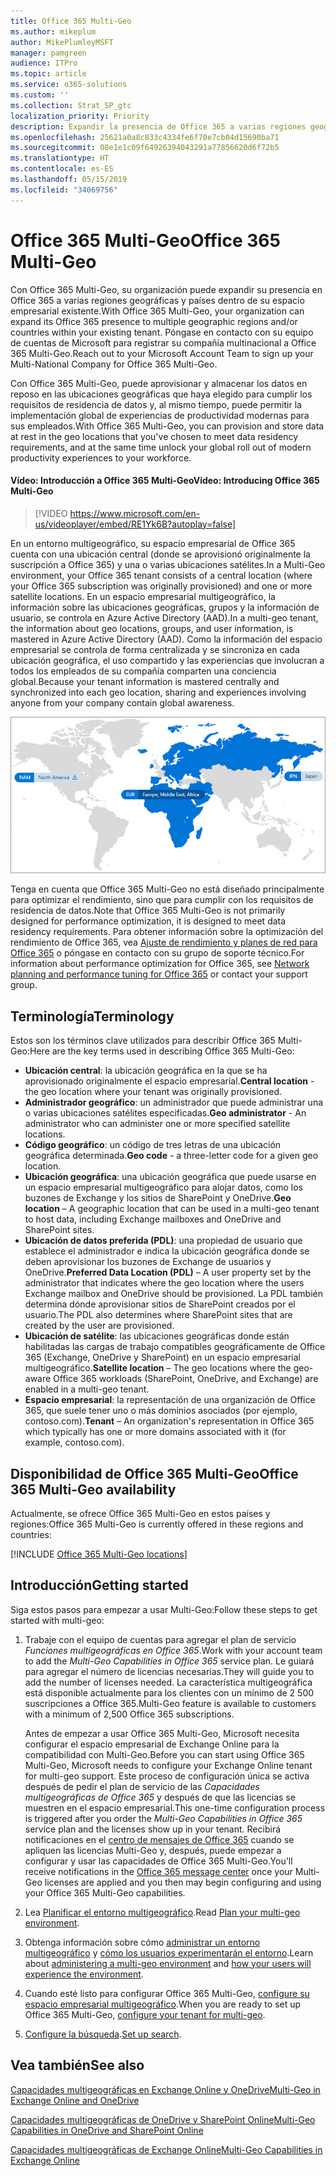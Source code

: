 ```yaml
---
title: Office 365 Multi-Geo
ms.author: mikeplum
author: MikePlumleyMSFT
manager: pamgreen
audience: ITPro
ms.topic: article
ms.service: o365-solutions
ms.custom: ''
ms.collection: Strat_SP_gtc
localization_priority: Priority
description: Expandir la presencia de Office 365 a varias regiones geográficas con Office 365 Multi-Geo.
ms.openlocfilehash: 25621a0a8c833c4334fe6f70e7cb04d15690ba71
ms.sourcegitcommit: 08e1e1c09f64926394043291a77856620d6f72b5
ms.translationtype: HT
ms.contentlocale: es-ES
ms.lasthandoff: 05/15/2019
ms.locfileid: "34069756"
---
```

# <a name="office-365-multi-geo"></a><span data-ttu-id="7c128-103">Office 365 Multi-Geo</span><span class="sxs-lookup"><span data-stu-id="7c128-103">Office 365 Multi-Geo</span></span>

<span data-ttu-id="7c128-104">Con Office 365 Multi-Geo, su organización puede expandir su presencia en Office 365 a varias regiones geográficas y países dentro de su espacio empresarial existente.</span><span class="sxs-lookup"><span data-stu-id="7c128-104">With Office 365 Multi-Geo, your organization can expand its Office 365 presence to multiple geographic regions and/or countries within your existing tenant.</span></span> <span data-ttu-id="7c128-105">Póngase en contacto con su equipo de cuentas de Microsoft para registrar su compañía multinacional a Office 365 Multi-Geo.</span><span class="sxs-lookup"><span data-stu-id="7c128-105">Reach out to your Microsoft Account Team to sign up your Multi-National Company for Office 365 Multi-Geo.</span></span>
  
<span data-ttu-id="7c128-106">Con Office 365 Multi-Geo, puede aprovisionar y almacenar los datos en reposo en las ubicaciones geográficas que haya elegido para cumplir los requisitos de residencia de datos y, al mismo tiempo, puede permitir la implementación global de experiencias de productividad modernas para sus empleados.</span><span class="sxs-lookup"><span data-stu-id="7c128-106">With Office 365 Multi-Geo, you can provision and store data at rest in the geo locations that you've chosen to meet data residency requirements, and at the same time unlock your global roll out of modern productivity experiences to your workforce.</span></span>

#### <a name="video-introducing-office-365-multi-geo"></a><span data-ttu-id="7c128-107">Vídeo: Introducción a Office 365 Multi-Geo</span><span class="sxs-lookup"><span data-stu-id="7c128-107">Video: Introducing Office 365 Multi-Geo</span></span>

> [!VIDEO https://www.microsoft.com/en-us/videoplayer/embed/RE1Yk6B?autoplay=false]

<span data-ttu-id="7c128-108">En un entorno multigeográfico, su espacio empresarial de Office 365 cuenta con una ubicación central (donde se aprovisionó originalmente la suscripción a Office 365) y una o varias ubicaciones satélites.</span><span class="sxs-lookup"><span data-stu-id="7c128-108">In a Multi-Geo environment, your Office 365 tenant consists of a central location (where your Office 365 subscription was originally provisioned) and one or more satellite locations.</span></span> <span data-ttu-id="7c128-109">En un espacio empresarial multigeográfico, la información sobre las ubicaciones geográficas, grupos y la información de usuario, se controla en Azure Active Directory (AAD).</span><span class="sxs-lookup"><span data-stu-id="7c128-109">In a multi-geo tenant, the information about geo locations, groups, and user information, is mastered in Azure Active Directory (AAD).</span></span> <span data-ttu-id="7c128-110">Como la información del espacio empresarial se controla de forma centralizada y se sincroniza en cada ubicación geográfica, el uso compartido y las experiencias que involucran a todos los empleados de su compañía comparten una conciencia global.</span><span class="sxs-lookup"><span data-stu-id="7c128-110">Because your tenant information is mastered centrally and synchronized into each geo location, sharing and experiences involving anyone from your company contain global awareness.</span></span>

![Captura de pantalla del mapa multigeográfico desde el Centro de administración de SharePoint Online](media/multi-geo-world-map.png)

<span data-ttu-id="7c128-112">Tenga en cuenta que Office 365 Multi-Geo no está diseñado principalmente para optimizar el rendimiento, sino que para cumplir con los requisitos de residencia de datos.</span><span class="sxs-lookup"><span data-stu-id="7c128-112">Note that Office 365 Multi-Geo is not primarily designed for performance optimization, it is designed to meet data residency requirements.</span></span> <span data-ttu-id="7c128-113">Para obtener información sobre la optimización del rendimiento de Office 365, vea [Ajuste de rendimiento y planes de red para Office 365](https://support.office.com/article/e5f1228c-da3c-4654-bf16-d163daee8848) o póngase en contacto con su grupo de soporte técnico.</span><span class="sxs-lookup"><span data-stu-id="7c128-113">For information about performance optimization for Office 365, see [Network planning and performance tuning for Office 365](https://support.office.com/article/e5f1228c-da3c-4654-bf16-d163daee8848) or contact your support group.</span></span>

## <a name="terminology"></a><span data-ttu-id="7c128-114">Terminología</span><span class="sxs-lookup"><span data-stu-id="7c128-114">Terminology</span></span>

<span data-ttu-id="7c128-115">Estos son los términos clave utilizados para describir Office 365 Multi-Geo:</span><span class="sxs-lookup"><span data-stu-id="7c128-115">Here are the key terms used in describing Office 365 Multi-Geo:</span></span>

- <span data-ttu-id="7c128-116">**Ubicación central**: la ubicación geográfica en la que se ha aprovisionado originalmente el espacio empresarial.</span><span class="sxs-lookup"><span data-stu-id="7c128-116">**Central location** - the geo location where your tenant was originally provisioned.</span></span>
- <span data-ttu-id="7c128-117">**Administrador geográfico**: un administrador que puede administrar una o varias ubicaciones satélites especificadas.</span><span class="sxs-lookup"><span data-stu-id="7c128-117">**Geo administrator** - An administrator who can administer one or more specified satellite locations.</span></span>
- <span data-ttu-id="7c128-118">**Código geográfico**: un código de tres letras de una ubicación geográfica determinada.</span><span class="sxs-lookup"><span data-stu-id="7c128-118">**Geo code** - a three-letter code for a given geo location.</span></span>
- <span data-ttu-id="7c128-119">**Ubicación geográfica**: una ubicación geográfica que puede usarse en un espacio empresarial multigeográfico para alojar datos, como los buzones de Exchange y los sitios de SharePoint y OneDrive.</span><span class="sxs-lookup"><span data-stu-id="7c128-119">**Geo location** – A geographic location that can be used in a multi-geo tenant to host data, including Exchange mailboxes and OneDrive and SharePoint sites.</span></span>
- <span data-ttu-id="7c128-120">**Ubicación de datos preferida (PDL)**: una propiedad de usuario que establece el administrador e indica la ubicación geográfica donde se deben aprovisionar los buzones de Exchange de usuarios y OneDrive.</span><span class="sxs-lookup"><span data-stu-id="7c128-120">**Preferred Data Location (PDL)** – A user property set by the administrator that indicates where the geo location where the users Exchange mailbox and OneDrive should be provisioned.</span></span> <span data-ttu-id="7c128-121">La PDL también determina dónde aprovisionar sitios de SharePoint creados por el usuario.</span><span class="sxs-lookup"><span data-stu-id="7c128-121">The PDL also determines where SharePoint sites that are created by the user are provisioned.</span></span>
- <span data-ttu-id="7c128-122">**Ubicación de satélite**: las ubicaciones geográficas donde están habilitadas las cargas de trabajo compatibles geográficamente de Office 365 (Exchange, OneDrive y SharePoint) en un espacio empresarial multigeográfico.</span><span class="sxs-lookup"><span data-stu-id="7c128-122">**Satellite location** – The geo locations where the geo-aware Office 365 workloads (SharePoint, OneDrive, and Exchange) are enabled in a multi-geo tenant.</span></span>
- <span data-ttu-id="7c128-123">**Espacio empresarial**: la representación de una organización de Office 365, que suele tener uno o más dominios asociados (por ejemplo, contoso.com).</span><span class="sxs-lookup"><span data-stu-id="7c128-123">**Tenant** – An organization's representation in Office 365 which typically has one or more domains associated with it (for example, contoso.com).</span></span>

## <a name="office-365-multi-geo-availability"></a><span data-ttu-id="7c128-124">Disponibilidad de Office 365 Multi-Geo</span><span class="sxs-lookup"><span data-stu-id="7c128-124">Office 365 Multi-Geo availability</span></span>

<span data-ttu-id="7c128-125">Actualmente, se ofrece Office 365 Multi-Geo en estos países y regiones:</span><span class="sxs-lookup"><span data-stu-id="7c128-125">Office 365 Multi-Geo is currently offered in these regions and countries:</span></span>

[!INCLUDE [Office 365 Multi-Geo locations](includes/office-365-multi-geo-locations.md)]

## <a name="getting-started"></a><span data-ttu-id="7c128-126">Introducción</span><span class="sxs-lookup"><span data-stu-id="7c128-126">Getting started</span></span>

<span data-ttu-id="7c128-127">Siga estos pasos para empezar a usar Multi-Geo:</span><span class="sxs-lookup"><span data-stu-id="7c128-127">Follow these steps to get started with multi-geo:</span></span>

1. <span data-ttu-id="7c128-128">Trabaje con el equipo de cuentas para agregar el plan de servicio _Funciones multigeográficas en Office 365_.</span><span class="sxs-lookup"><span data-stu-id="7c128-128">Work with your account team to add the _Multi-Geo Capabilities in Office 365_ service plan.</span></span> <span data-ttu-id="7c128-129">Le guiará para agregar el número de licencias necesarias.</span><span class="sxs-lookup"><span data-stu-id="7c128-129">They will guide you to add the number of licenses needed.</span></span> <span data-ttu-id="7c128-130">La característica multigeográfica está disponible actualmente para los clientes con un mínimo de 2 500 suscripciones a Office 365.</span><span class="sxs-lookup"><span data-stu-id="7c128-130">Multi-Geo feature is available to customers with a minimum of 2,500 Office 365 subscriptions.</span></span>

   <span data-ttu-id="7c128-131">Antes de empezar a usar Office 365 Multi-Geo, Microsoft necesita configurar el espacio empresarial de Exchange Online para la compatibilidad con Multi-Geo.</span><span class="sxs-lookup"><span data-stu-id="7c128-131">Before you can start using Office 365 Multi-Geo, Microsoft needs to configure your Exchange Online tenant for multi-geo support.</span></span> <span data-ttu-id="7c128-132">Este proceso de configuración única se activa después de pedir el plan de servicio de las *Capacidades multigeográficas de Office 365* y después de que las licencias se muestren en el espacio empresarial.</span><span class="sxs-lookup"><span data-stu-id="7c128-132">This one-time configuration process is triggered after you order the *Multi-Geo Capabilities in Office 365* service plan and the licenses show up in your tenant.</span></span> <span data-ttu-id="7c128-133">Recibirá notificaciones en el [centro de mensajes de Office 365](https://support.office.com/article/38FB3333-BFCC-4340-A37B-DEDA509C2093) cuando se apliquen las licencias Multi-Geo y, después, puede empezar a configurar y usar las capacidades de Office 365 Multi-Geo.</span><span class="sxs-lookup"><span data-stu-id="7c128-133">You'll receive notifications in the [Office 365 message center](https://support.office.com/article/38FB3333-BFCC-4340-A37B-DEDA509C2093) once your Multi-Geo licenses are applied and you then may begin configuring and using your Office 365 Multi-Geo capabilities.</span></span>

2. <span data-ttu-id="7c128-134">Lea [Planificar el entorno multigeográfico](plan-for-multi-geo.md).</span><span class="sxs-lookup"><span data-stu-id="7c128-134">Read [Plan your multi-geo environment](plan-for-multi-geo.md).</span></span>

3. <span data-ttu-id="7c128-135">Obtenga información sobre cómo [administrar un entorno multigeográfico](administering-a-multi-geo-environment.md) y [cómo los usuarios experimentarán el entorno](multi-geo-user-experience.md).</span><span class="sxs-lookup"><span data-stu-id="7c128-135">Learn about [administering a multi-geo environment](administering-a-multi-geo-environment.md) and [how your users will experience the environment](multi-geo-user-experience.md).</span></span>

4. <span data-ttu-id="7c128-136">Cuando esté listo para configurar Office 365 Multi-Geo, [configure su espacio empresarial multigeográfico](multi-geo-tenant-configuration.md).</span><span class="sxs-lookup"><span data-stu-id="7c128-136">When you are ready to set up Office 365 Multi-Geo, [configure your tenant for multi-geo](multi-geo-tenant-configuration.md).</span></span>

5. <span data-ttu-id="7c128-137">[Configure la búsqueda](configure-search-for-multi-geo.md).</span><span class="sxs-lookup"><span data-stu-id="7c128-137">[Set up search](configure-search-for-multi-geo.md).</span></span>

## <a name="see-also"></a><span data-ttu-id="7c128-138">Vea también</span><span class="sxs-lookup"><span data-stu-id="7c128-138">See also</span></span>

[<span data-ttu-id="7c128-139">Capacidades multigeográficas en Exchange Online y OneDrive</span><span class="sxs-lookup"><span data-stu-id="7c128-139">Multi-Geo in Exchange Online and OneDrive</span></span>](https://Aka.ms/GoMultiGeo)

[<span data-ttu-id="7c128-140">Capacidades multigeográficas de OneDrive y SharePoint Online</span><span class="sxs-lookup"><span data-stu-id="7c128-140">Multi-Geo Capabilities in OneDrive and SharePoint Online</span></span>](https://docs.microsoft.com/office365/enterprise/multi-geo-capabilities-in-onedrive-and-sharepoint-online-in-office-365)

[<span data-ttu-id="7c128-141">Capacidades multigeográficas de Exchange Online</span><span class="sxs-lookup"><span data-stu-id="7c128-141">Multi-Geo Capabilities in Exchange Online</span></span>](https://docs.microsoft.com/office365/enterprise/multi-geo-capabilities-in-exchange-online)
